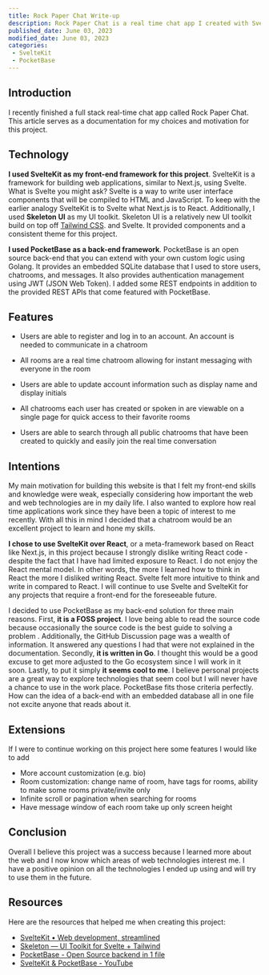 ```yaml
---
title: Rock Paper Chat Write-up
description: Rock Paper Chat is a real time chat app I created with SvelteKit and PocketBase.
published_date: June 03, 2023
modified_date: June 03, 2023
categories:
 - SvelteKit
 - PocketBase
---
```

## Introduction
I recently finished a full stack real-time chat app called Rock Paper Chat. This article serves as a documentation for my choices and motivation for this project.

## Technology
**I used SvelteKit as my front-end framework for this project**. SvelteKit is a framework for building web applications, similar to Next.js, using Svelte. What is Svelte you might ask? Svelte is a way to write user interface components that will be compiled to HTML and JavaScript. To keep with the earlier analogy SvelteKit is to Svelte what Next.js is to React. Additionally, I used **Skeleton UI** as my UI toolkit. Skeleton UI is a relatively new UI toolkit build on top off [Tailwind CSS](https://tailwindcss.com/). and Svelte. It provided components and a consistent theme for this project.

**I used PocketBase as a back-end framework**. PocketBase is an open source back-end that you can extend with your own custom logic using Golang. It provides an embedded SQLite database that I used to store users, chatrooms, and messages. It also provides authentication management using JWT (JSON Web Token). I added some REST endpoints in addition to the provided REST APIs that come featured with PocketBase.

## Features
- Users are able to register and log in to an account. An account is needed to communicate in a chatroom

- All rooms are a real time chatroom allowing for instant messaging with everyone in the room

- Users are able to update account information such as display name and display initials

- All chatrooms each user has created or spoken in are viewable on a single page for quick access to their favorite rooms

- Users are able to search through all public chatrooms that have been created to quickly and easily join the real time conversation

## Intentions
My main motivation for building this website is that I felt my front-end skills and knowledge were weak, especially considering how important the web and web technologies are in my daily life. I also wanted to explore how real time applications work since they have been a topic of interest to me recently. With all this in mind I decided that a chatroom would be an excellent project to learn and hone my skills.

**I chose to use SvelteKit over React**, or a meta-framework based on React like Next.js, in this project because I strongly dislike writing React code - despite the fact that I have had limited exposure to React. I do not enjoy the React mental model. In other words, the more I learned how to think in React the more I disliked writing React. Svelte felt more intuitive to think and write in compared to React. I will continue to use Svelte and SvelteKit for any projects that require a front-end for the foreseeable future.

I decided to use PocketBase as my back-end solution for three main reasons. First, **it is a FOSS project**. I love being able to read the source code because occasionally the source code is the best guide to solving a problem . Additionally, the GitHub Discussion page was a wealth of information. It answered any questions I had that were not explained in the documentation. Secondly, **it is written in Go**. I thought this would be a good excuse to get more adjusted to the Go ecosystem since I will work in it soon. Lastly, to put it simply **it seems cool to me**. I believe personal projects are a great way to explore technologies that seem cool but I will never have a chance to use in the work place. PocketBase fits those criteria perfectly.  How can the idea of a back-end with an embedded database all in one file not excite anyone that reads about it.

## Extensions
If I were to continue working on this project here some features I would like to add
- More account customization (e.g. bio)
- Room customization: change name of room, have tags for rooms, ability to make some rooms private/invite only
- Infinite scroll or pagination when searching for rooms
- Have message window of each room take up only screen height

## Conclusion
Overall I believe this project was a success because I learned more about the web and I now know which areas of web technologies interest me. I have a positive opinion on all the technologies I ended up using and will try to use them in the future.

## Resources
Here are the resources that helped me when creating this project:
- [SvelteKit • Web development, streamlined](https://kit.svelte.dev/)
- [Skeleton — UI Toolkit for Svelte + Tailwind](https://www.skeleton.dev/)
- [PocketBase - Open Source backend in 1 file](https://pocketbase.io/docs/)
- [SvelteKit & PocketBase - YouTube](https://www.youtube.com/playlist?list=PLq30BP0TIcqW3sMm404UIEA7osPEkKAyg)


